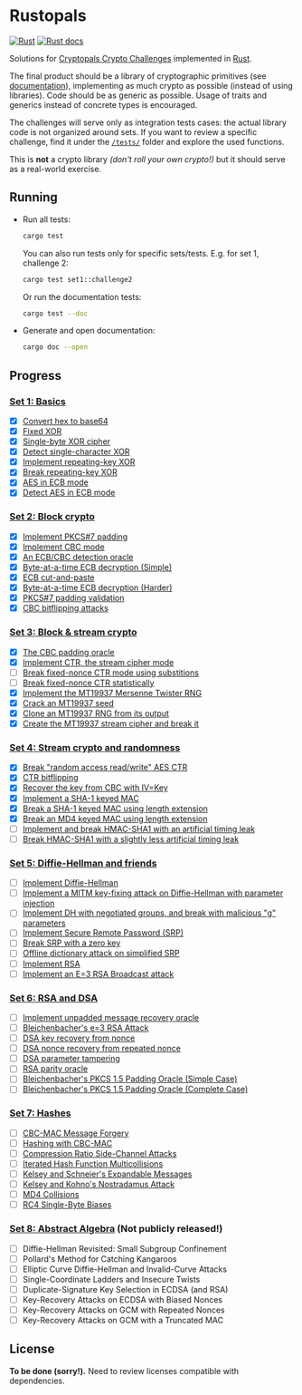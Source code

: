 # Rustopals

[![Rust](https://github.com/alvaro-cuesta/rustopals/actions/workflows/rust.yml/badge.svg)](https://github.com/alvaro-cuesta/rustopals/actions/workflows/rust.yml) [![Rust docs](https://img.shields.io/badge/Rust-docs-blue)](https://alvaro-cuesta.github.io/rustopals/rustopals/)

Solutions for [Cryptopals Crypto Challenges](https://cryptopals.com/)
implemented in [Rust](https://www.rust-lang.org/).

The final product should be a library of cryptographic primitives (see
[documentation](https://alvaro-cuesta.github.io/rustopals/rustopals/)),
implementing as much crypto as possible (instead of using libraries). Code
should be as generic as possible. Usage of traits and generics instead of
concrete types is encouraged.

The challenges will serve only as integration tests cases: the actual library
code is not organized around sets. If you want to review a specific challenge,
find it under the [`/tests/`](/tests/) folder and explore the used functions.

This is **not** a crypto library _(don't roll your own crypto!)_ but it should
serve as a real-world exercise.

## Running

- Run all tests:

    ```sh
    cargo test
    ```

    You can also run tests only for specific sets/tests. E.g. for set 1, challenge 2:

    ```sh
    cargo test set1::challenge2
    ```

    Or run the documentation tests:

    ```sh
    cargo test --doc
    ```

- Generate and open documentation:

    ```sh
    cargo doc --open
    ```

## Progress

### [Set 1: Basics](https://cryptopals.com/sets/1)

- [x] [Convert hex to base64](https://cryptopals.com/sets/1/challenges/1)
- [x] [Fixed XOR](https://cryptopals.com/sets/1/challenges/2)
- [x] [Single-byte XOR cipher](https://cryptopals.com/sets/1/challenges/3)
- [x] [Detect single-character XOR](https://cryptopals.com/sets/1/challenges/4)
- [x] [Implement repeating-key XOR](https://cryptopals.com/sets/1/challenges/5)
- [x] [Break repeating-key XOR](https://cryptopals.com/sets/1/challenges/6)
- [x] [AES in ECB mode](https://cryptopals.com/sets/1/challenges/7)
- [x] [Detect AES in ECB mode](https://cryptopals.com/sets/1/challenges/8)

### [Set 2: Block crypto](https://cryptopals.com/sets/2)

- [x] [Implement PKCS#7 padding](https://cryptopals.com/sets/2/challenges/9)
- [x] [Implement CBC mode](https://cryptopals.com/sets/2/challenges/10)
- [x] [An ECB/CBC detection oracle](https://cryptopals.com/sets/2/challenges/11)
- [x] [Byte-at-a-time ECB decryption (Simple)](https://cryptopals.com/sets/2/challenges/12)
- [x] [ECB cut-and-paste](https://cryptopals.com/sets/2/challenges/13)
- [x] [Byte-at-a-time ECB decryption (Harder)](https://cryptopals.com/sets/2/challenges/14)
- [x] [PKCS#7 padding validation](https://cryptopals.com/sets/2/challenges/15)
- [x] [CBC bitflipping attacks](https://cryptopals.com/sets/2/challenges/16)

### [Set 3: Block & stream crypto](https://cryptopals.com/sets/3)

- [x] [The CBC padding oracle](https://cryptopals.com/sets/3/challenges/17)
- [x] [Implement CTR, the stream cipher mode](https://cryptopals.com/sets/3/challenges/18)
- [ ] [Break fixed-nonce CTR mode using substitions](https://cryptopals.com/sets/3/challenges/19)
- [ ] [Break fixed-nonce CTR statistically](https://cryptopals.com/sets/3/challenges/20)
- [x] [Implement the MT19937 Mersenne Twister RNG](https://cryptopals.com/sets/3/challenges/21)
- [x] [Crack an MT19937 seed](https://cryptopals.com/sets/3/challenges/22)
- [x] [Clone an MT19937 RNG from its output](https://cryptopals.com/sets/3/challenges/23)
- [X] [Create the MT19937 stream cipher and break it](https://cryptopals.com/sets/3/challenges/24)

### [Set 4: Stream crypto and randomness](https://cryptopals.com/sets/4)

- [X] [Break "random access read/write" AES CTR](https://cryptopals.com/sets/4/challenges/25)
- [X] [CTR bitflipping](https://cryptopals.com/sets/4/challenges/26)
- [X] [Recover the key from CBC with IV=Key](https://cryptopals.com/sets/4/challenges/27)
- [X] [Implement a SHA-1 keyed MAC](https://cryptopals.com/sets/4/challenges/28)
- [X] [Break a SHA-1 keyed MAC using length extension](https://cryptopals.com/sets/4/challenges/29)
- [X] [Break an MD4 keyed MAC using length extension](https://cryptopals.com/sets/4/challenges/30)
- [ ] [Implement and break HMAC-SHA1 with an artificial timing leak](https://cryptopals.com/sets/4/challenges/31)
- [ ] [Break HMAC-SHA1 with a slightly less artificial timing leak](https://cryptopals.com/sets/4/challenges/32)

### [Set 5: Diffie-Hellman and friends](https://cryptopals.com/sets/5)

- [ ] [Implement Diffie-Hellman](https://cryptopals.com/sets/5/challenges/33)
- [ ] [Implement a MITM key-fixing attack on Diffie-Hellman with parameter injection](https://cryptopals.com/sets/5/challenges/34)
- [ ] [Implement DH with negotiated groups, and break with malicious "g" parameters](https://cryptopals.com/sets/5/challenges/35)
- [ ] [Implement Secure Remote Password (SRP)](https://cryptopals.com/sets/5/challenges/36)
- [ ] [Break SRP with a zero key](https://cryptopals.com/sets/5/challenges/37)
- [ ] [Offline dictionary attack on simplified SRP](https://cryptopals.com/sets/5/challenges/38)
- [ ] [Implement RSA](https://cryptopals.com/sets/5/challenges/39)
- [ ] [Implement an E=3 RSA Broadcast attack](https://cryptopals.com/sets/5/challenges/40)

### [Set 6: RSA and DSA](https://cryptopals.com/sets/6)

- [ ] [Implement unpadded message recovery oracle](https://cryptopals.com/sets/6/challenges/41)
- [ ] [Bleichenbacher's e=3 RSA Attack](https://cryptopals.com/sets/6/challenges/42)
- [ ] [DSA key recovery from nonce](https://cryptopals.com/sets/6/challenges/43)
- [ ] [DSA nonce recovery from repeated nonce](https://cryptopals.com/sets/6/challenges/44)
- [ ] [DSA parameter tampering](https://cryptopals.com/sets/6/challenges/45)
- [ ] [RSA parity oracle](https://cryptopals.com/sets/6/challenges/46)
- [ ] [Bleichenbacher's PKCS 1.5 Padding Oracle (Simple Case)](https://cryptopals.com/sets/6/challenges/47)
- [ ] [Bleichenbacher's PKCS 1.5 Padding Oracle (Complete Case)](https://cryptopals.com/sets/6/challenges/48)

### [Set 7: Hashes](https://cryptopals.com/sets/7)

- [ ] [CBC-MAC Message Forgery](https://cryptopals.com/sets/7/challenges/49)
- [ ] [Hashing with CBC-MAC](https://cryptopals.com/sets/7/challenges/50)
- [ ] [Compression Ratio Side-Channel Attacks](https://cryptopals.com/sets/7/challenges/51)
- [ ] [Iterated Hash Function Multicollisions](https://cryptopals.com/sets/7/challenges/52)
- [ ] [Kelsey and Schneier's Expandable Messages](https://cryptopals.com/sets/7/challenges/53)
- [ ] [Kelsey and Kohno's Nostradamus Attack](https://cryptopals.com/sets/7/challenges/54)
- [ ] [MD4 Collisions](https://cryptopals.com/sets/7/challenges/55)
- [ ] [RC4 Single-Byte Biases](https://cryptopals.com/sets/7/challenges/56)

### [Set 8: Abstract Algebra](https://cryptopals.com/sets/8) (Not publicly released!)

- [ ] Diffie-Hellman Revisited: Small Subgroup Confinement
- [ ] Pollard's Method for Catching Kangaroos
- [ ] Elliptic Curve Diffie-Hellman and Invalid-Curve Attacks
- [ ] Single-Coordinate Ladders and Insecure Twists
- [ ] Duplicate-Signature Key Selection in ECDSA (and RSA)
- [ ] Key-Recovery Attacks on ECDSA with Biased Nonces
- [ ] Key-Recovery Attacks on GCM with Repeated Nonces
- [ ] Key-Recovery Attacks on GCM with a Truncated MAC

## License

**To be done (sorry!).** Need to review licenses compatible with dependencies.
